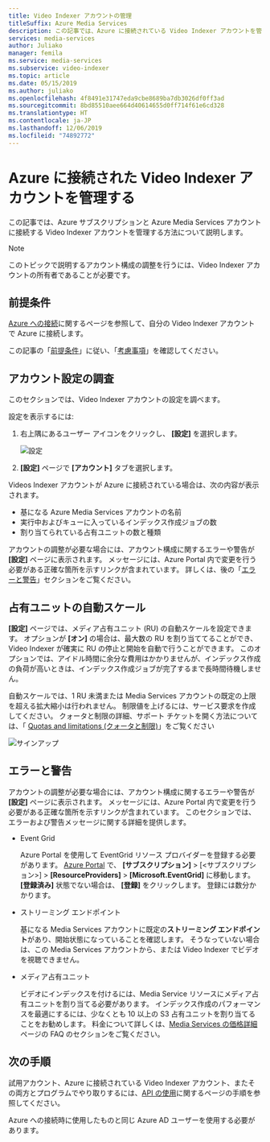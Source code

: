 ```yaml
---
title: Video Indexer アカウントの管理
titleSuffix: Azure Media Services
description: この記事では、Azure に接続されている Video Indexer アカウントを管理する方法について説明します。
services: media-services
author: Juliako
manager: femila
ms.service: media-services
ms.subservice: video-indexer
ms.topic: article
ms.date: 05/15/2019
ms.author: juliako
ms.openlocfilehash: 4f8491e31747eda9cbe8689ba7db3026df0ff3ad
ms.sourcegitcommit: 8bd85510aee664d40614655d0ff714f61e6cd328
ms.translationtype: HT
ms.contentlocale: ja-JP
ms.lasthandoff: 12/06/2019
ms.locfileid: "74892772"
---
```

# <a name="manage-a-video-indexer-account-connected-to-azure"></a>Azure に接続された Video Indexer アカウントを管理する

この記事では、Azure サブスクリプションと Azure Media Services アカウントに接続する Video Indexer アカウントを管理する方法について説明します。

> [!NOTE]
> このトピックで説明するアカウント構成の調整を行うには、Video Indexer アカウントの所有者であることが必要です。

## <a name="prerequisites"></a>前提条件

[Azure への接続](connect-to-azure.md)に関するページを参照して、自分の Video Indexer アカウントで Azure に接続します。 

この記事の「[前提条件](connect-to-azure.md#prerequisites)」に従い、「[考慮事項](connect-to-azure.md#considerations)」を確認してください。

## <a name="examine-account-settings"></a>アカウント設定の調査

このセクションでは、Video Indexer アカウントの設定を調べます。

設定を表示するには:

1. 右上隅にあるユーザー アイコンをクリックし、 **[設定]** を選択します。

    ![設定](./media/manage-account-connected-to-azure/select-settings.png)

2. **[設定]** ページで **[アカウント]** タブを選択します。

Videos Indexer アカウントが Azure に接続されている場合は、次の内容が表示されます。

* 基になる Azure Media Services アカウントの名前
* 実行中およびキューに入っているインデックス作成ジョブの数
* 割り当てられている占有ユニットの数と種類

アカウントの調整が必要な場合には、アカウント構成に関するエラーや警告が **[設定]** ページに表示されます。 メッセージには、Azure Portal 内で変更を行う必要がある正確な箇所を示すリンクが含まれています。 詳しくは、後の「[エラーと警告](#errors-and-warnings)」セクションをご覧ください。

## <a name="auto-scale-reserved-units"></a>占有ユニットの自動スケール

**[設定]** ページでは、メディア占有ユニット (RU) の自動スケールを設定できます。 オプションが **[オン]** の場合は、最大数の RU を割り当ててることができ、Video Indexer が確実に RU の停止と開始を自動で行うことができます。 このオプションでは、アイドル時間に余分な費用はかかりませんが、インデックス作成の負荷が高いときは、インデックス作成ジョブが完了するまで長時間待機しません。

自動スケールでは、1 RU 未満または Media Services アカウントの既定の上限を超える拡大縮小は行われません。 制限値を上げるには、サービス要求を作成してください。 クォータと制限の詳細、サポート チケットを開く方法については、「 [Quotas and limitations (クォータと制限)](../../media-services/previous/media-services-quotas-and-limitations.md)」をご覧ください

![サインアップ](./media/manage-account-connected-to-azure/autoscale-reserved-units.png)

## <a name="errors-and-warnings"></a>エラーと警告

アカウントの調整が必要な場合には、アカウント構成に関するエラーや警告が **[設定]** ページに表示されます。 メッセージには、Azure Portal 内で変更を行う必要がある正確な箇所を示すリンクが含まれています。 このセクションでは、エラーおよび警告メッセージに関する詳細を提供します。

* Event Grid

    Azure Portal を使用して EventGrid リソース プロバイダーを登録する必要があります。 [Azure Portal](https://portal.azure.com/) で、 **[サブスクリプション]** > [<サブスクリプション>] > **[ResourceProviders]**  >  **[Microsoft.EventGrid]** に移動します。 **[登録済み]** 状態でない場合は、 **[登録]** をクリックします。 登録には数分かかります。 

* ストリーミング エンドポイント

    基になる Media Services アカウントに既定の**ストリーミング エンドポイント**があり、開始状態になっていることを確認します。 そうなっていない場合は、この Media Services アカウントから、または Video Indexer でビデオを視聴できません。

* メディア占有ユニット 

    ビデオにインデックスを付けるには、Media Service リソースにメディア占有ユニットを割り当てる必要があります。 インデックス作成のパフォーマンスを最適にするには、少なくとも 10 以上の S3 占有ユニットを割り当てることをお勧めします。 料金について詳しくは、[Media Services の価格詳細](https://azure.microsoft.com/pricing/details/media-services/)ページの FAQ のセクションをご覧ください。   

## <a name="next-steps"></a>次の手順

試用アカウント、Azure に接続されている Video Indexer アカウント、またその両方とプログラムでやり取りするには、[API の使用](video-indexer-use-apis.md)に関するページの手順を参照してください。

Azure への接続時に使用したものと同じ Azure AD ユーザーを使用する必要があります。

